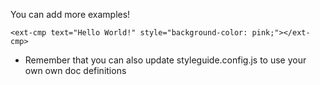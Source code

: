 You can add more examples!

    <ext-cmp text="Hello World!" style="background-color: pink;"></ext-cmp>

* Remember that you can also update styleguide.config.js to use your own
own doc definitions
